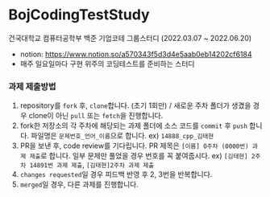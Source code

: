 # BojCodingTestStudy
건국대학교 컴퓨터공학부
백준 기업코테 그룹스터디 (2022.03.07 ~ 2022.06.20) 
- notion: https://www.notion.so/a570343f5d3d4e5aab0eb14202cf6184
- 매주 일요일마다 구현 위주의 코딩테스트를 준비하는 스터디

### 과제 제출방법
1. repository를 `fork` 후, `clone`합니다. (초기 1회만) / 새로운 주차 폴더가 생겼을 경우 clone이 아닌 `pull` 또는 `fetch`을 진행합니다. 
2. fork한 저장소의 각 주차에 해당되는 과제 폴더에 소스 코드를 `commit` 후 `push` 합니다. 파일명은 `문제번호_언어_이름`으로 합니다. ex) `14888_cpp_김태현`
3. PR을 보낸 후, code review를 기다립니다. PR 제목은 `[이름] O주차 (0000번) 과제 제출`로 합니다. 일부 문제만 풀었을 경우 번호를 꼭 붙여줍시다. ex) `[김태현] 2주차 14891번 과제 제출`, `[김태현]2주차 과제 제출`
4. `changes requested`일 경우 피드백 반영 후 2, 3번을 반복합니다.
5. `merged`일 경우, 다른 과제를 진행합니다.







